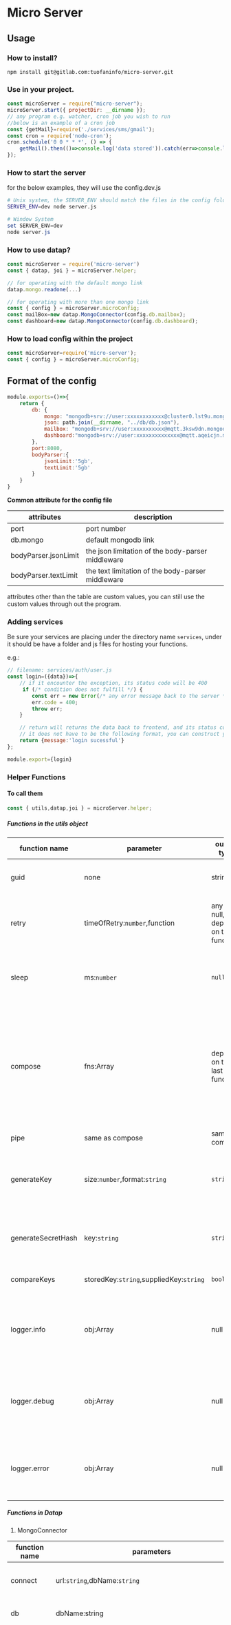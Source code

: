 # Micro Server
## Usage
### How to install?

```
npm install git@gitlab.com:tuofaninfo/micro-server.git
```

### Use in your project.
```javascript
const microServer = require("micro-server");
microServer.start({ projectDir: __dirname });
// any program e.g. watcher, cron job you wish to run
//below is an example of a cron job
const {getMail}=require('./services/sms/gmail');
const cron = require('node-cron');
cron.schedule('0 0 * * *', () => {
    getMail().then(()=>console.log('data stored')).catch(err=>console.log(err));
});
```

### How to start the server
for the below examples, they will use the config.dev.js
```bash
# Unix system, the SERVER_ENV should match the files in the config folder
SERVER_ENV=dev node server.js
```
```powershell
# Window System
set SERVER_ENV=dev
node server.js
```

### How to use datap?
```javascript
const microServer = require('micro-server')
const { datap, joi } = microServer.helper;

// for operating with the default mongo link
datap.mongo.readone(...)

// for operating with more than one mongo link
const { config } = microServer.microConfig;
const mailBox=new datap.MongoConnector(config.db.mailbox);
const dashboard=new datap.MongoConnector(config.db.dashboard);

```
### How to load config within the project
```javascript
const microServer=require('micro-server');
const { config } = microServer.microConfig;
```

## Format of the config
```javascript
module.exports=()=>{
    return {
        db: {
            mongo: "mongodb+srv://user:xxxxxxxxxxxx@cluster0.lst9u.mongodb.net/db?retryWrites=true&w=majority",
            json: path.join(__dirname, "../db/db.json"),
            mailbox: "mongodb+srv://user:xxxxxxxxxx@mqtt.3ksw9dn.mongodb.net/db",
            dashboard:"mongodb+srv://user:xxxxxxxxxxxxxx@mqtt.aqeicjn.mongodb.net/db?retryWrites=true&w=majority"
        },
        port:8080,
        bodyParser:{
            jsonLimit:'5gb',
            textLimit:'5gb'
        }
    }
}
```

**Common attribute for the config file**

|attributes|description|
|----|----|
|port|port number|
|db.mongo|default mongodb link|
|bodyParser.jsonLimit|the json limitation of the body-parser middleware|
|bodyParser.textLimit|the text limitation of the body-parser middleware|

attributes other than the table are custom values, you can still use the custom values through out the program.

### Adding services
Be sure your services are placing under the directory name `services`, under it should be have a folder and js files for hosting your functions.

e.g.:
```javascript
// filename: services/auth/user.js
const login=({data})=>{
    // if it encounter the exception, its status code will be 400
     if (/* condition does not fulfill */) {
        const err = new Error(/* any error message back to the server */);
        err.code = 400;
        throw err;
    }

    // return will returns the data back to frontend, and its status code will be 200
    // it does not have to be the following format, you can construct your own, the return object will goes to the data of the response.
    return {message:'login sucessful'}
};

module.export={login}
```

### Helper Functions
#### To call them
```javascript
const { utils,datap,joi } = microServer.helper;
```
##### Functions in the utils object
|function name|parameter|output type|description|
|----|----|----|----|
|guid|none|string|generate a series of guid randomly|
|retry|timeOfRetry:`number`,function|any or null, depends on the function|retry the input function for the given time, default retry is 3|
|sleep|ms:`number`|`null`|only let the server wait a while for the given time in milliseconds|
|compose|fns:Array<Function>|depends on the last function|It warp the functions together and execute it in order. For example, you want to check the credential before executing the next process|
|pipe|same as compose|same as compose|the alaise of compose|
|generateKey|size:`number`,format:`string`|`string`|generate an encrypted key with the given byte size and format for encryption|
|generateSecretHash|key:`string`|`string`|generate a hash with the key generated using the generateKey|
|compareKeys|storedKey:`string`,suppliedKey:`string`|`boolean`|compare if both key are the same|
|logger.info|obj:Array<any>|null|output the given objects into the console with a timestamp in cyan color|
|logger.debug|obj:Array<any>|null|output the given objects into the console with a timestamp in yellow color|
|logger.error|obj:Array<any>|null|output the given objects into the console with a timestamp in red color|

##### Functions in Datap
1. MongoConnector

|function name|parameters|output type|description|
|----|----|----|----|
|connect|url:`string`,dbName:`string`|`MongoDb`|connect to the db using the given dbName and url|
|db|dbName:string|`MongoDb`|return the db with the given db name|
|create|coll:`string`,doc:`string`|`{insertedId,acknowledged}`|create a document into the connected mongodb, it will return the `insertedId`, which is the `_id` in common mongodb document, while the `acknowledged` indicates whether this write result was acknowledged|
|createmany|coll:`string`,doc:`string`|`{insertedIds}`|create multiple documents in the db, the insertedIds is an array of `_id` of the created documents|
|readone|coll:`string`,query:`object`,sort:`object`|`object`|find one document with the given query, the sort can be optional, it will fetch the most recent data if none of the sort criteria is inserted|
|readid2|coll:`string`,id:`string`|`object`|find the document with the given id|
|read|coll:`string`,query:`string`,limit:`number`,skip:`number`,sort:`object`|`array<object>`|it retrieve the documents specified in query as an array. limit, skip and sort are optional.|
|update|coll:`string`,doc:`object`|`{acknowledged,matchedCount,modifiedCount,upsertedCount,upsertedId}`|update one document with the given document. Before using it, turn the `_id` of the object into `id`|

2. JSONConnector